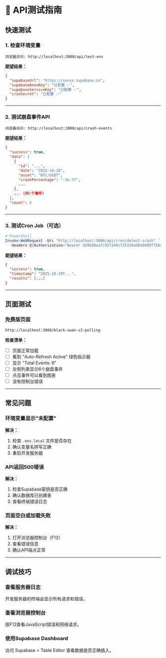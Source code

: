 # 🧪 API测试指南

## 快速测试

### 1. 检查环境变量
```
浏览器访问: http://localhost:3000/api/test-env
```

**期望结果：**
```json
{
  "supabaseUrl": "https://xxxxx.supabase.co",
  "supabaseAnonKey": "已配置 ✅",
  "supabaseServiceKey": "已配置 ✅",
  "cronSecret": "已配置 ✅"
}
```

---

### 2. 测试崩盘事件API
```
浏览器访问: http://localhost:3000/api/crash-events
```

**期望结果：**
```json
{
  "success": true,
  "data": [
    {
      "id": "...",
      "date": "2025-10-10",
      "asset": "BTC/USDT",
      "crashPercentage": "-16.77",
      ...
    },
    ... (共6个事件)
  ],
  "count": 6
}
```

---

### 3. 测试Cron Job（可选）
```powershell
# PowerShell
Invoke-WebRequest -Uri "http://localhost:3000/api/cron/detect-crash" `
  -Headers @{Authorization="Bearer d296d8eafc92f249cf2533dad0d04897756db5f237c25956cda5b9e1793e6837"}
```

**期望结果：**
```json
{
  "success": true,
  "timestamp": "2025-10-29T...",
  "results": [...]
}
```

---

## 页面测试

### 免费版页面
```
http://localhost:3000/black-swan-v2-polling
```

**检查清单：**
- [ ] 页面正常加载
- [ ] 看到 "Auto-Refresh Active" 绿色指示器
- [ ] 显示 "Total Events: 6"
- [ ] 左侧列表显示6个崩盘事件
- [ ] 点击事件可以看到图表
- [ ] 没有控制台错误

---

## 常见问题

### 环境变量显示"未配置"
**解决：**
1. 检查 `.env.local` 文件是否存在
2. 确认变量名拼写正确
3. 重启开发服务器

### API返回500错误
**解决：**
1. 检查Supabase密钥是否正确
2. 确认数据库已创建表
3. 查看终端错误日志

### 页面空白或加载失败
**解决：**
1. 打开浏览器控制台（F12）
2. 查看错误信息
3. 确认API端点正常

---

## 调试技巧

### 查看服务器日志
开发服务器的终端会显示所有请求和错误。

### 查看浏览器控制台
按F12查看JavaScript错误和网络请求。

### 使用Supabase Dashboard
访问 Supabase > Table Editor 查看数据是否正确插入。






